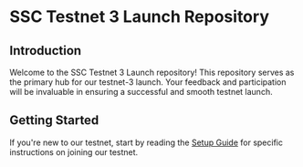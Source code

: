 # SSC Testnet 3 Launch Repository

## Introduction
Welcome to the SSC Testnet 3 Launch repository! This repository serves as the primary hub for our testnet-3 launch. Your feedback and participation will be invaluable in ensuring a successful and smooth testnet launch.

## Getting Started
If you're new to our testnet, start by reading the [Setup Guide](https://validator-docs.saga.xyz/introduction/pre-genesis-validator-setup) for specific instructions on joining our testnet.